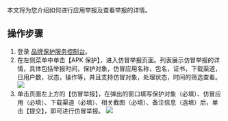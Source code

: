 本文将为您介绍如何进行应用举报及查看举报的详情。

## 操作步骤
1. 登录 [品牌保护服务控制台](https://console.cloud.tencent.com/bps)。
2. 在左侧菜单中单击【APK 保护】，进入仿冒举报页面。列表展示仿冒举报的详情，具体包括举报时间，保护对象，仿冒应用名称，包名，证书，下载渠道，日用户数，状态，操作等，并且支持仿冒对象，处理状态，时间的筛选查看。
![](https://main.qcloudimg.com/raw/50076c9e4d0a881b17dfed1046c907ea.png)
3. 单击页面左上方的【仿冒举报】，在弹出的窗口填写保护对象（必填）、仿冒应用（必填）、下载渠道（必填）、相关截图（必填）、备注信息（选填）后，单击【提交】，即可进行仿冒举报。
![](https://main.qcloudimg.com/raw/1bff96a1dea03c6ae437858d84904465.png)
